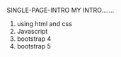 SINGLE-PAGE-INTRO
MY INTRO.......

1) using html and css
2) Javascript 
3) bootstrap 4
4) bootstrap 5
